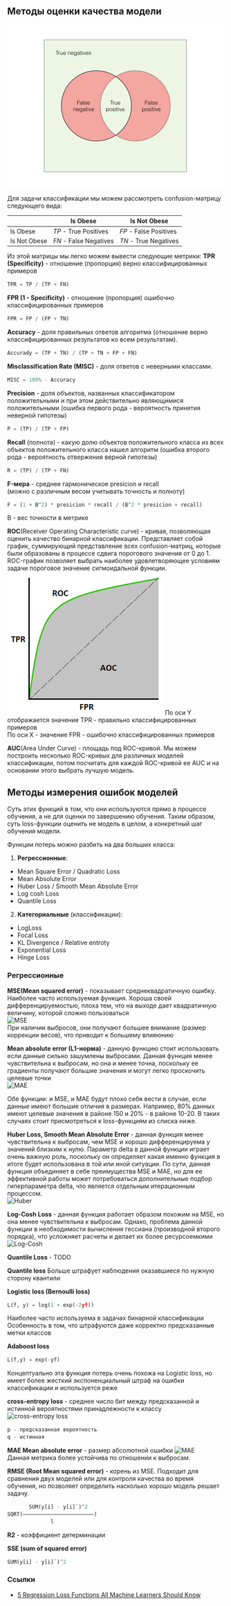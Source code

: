 ## Методы оценки качества модели

<img src="./images/confusion-venn.png" width=500 alt="acc-prec-rec" />

Для задачи классификации мы можем рассмотреть confusion-матрицу следующего вида:

|              | Is Obese               | Is Not Obese           |
|--------------|------------------------|------------------------|
| Is Obese     | *TP* - True Positives  | *FP* - False Positives |
| Is Not Obese | *FN* - False Negatives | *TN* - True Negatives  |

Из этой матрицы мы легко можем вывести следующие метрики:
**TPR (Specificity)** - отношение (пропорция) верно классифицированных примеров  
```python
TPR = TP / (TP + FN)
```
**FPR (1 - Specificity)** - отношение (пропорция) ошибочно классифицированных примеров   
```python
FPR = FP / (FP + TN)
```
**Accuracy** - доля правильных ответов алгоритма (отношение верно классифицированных результатов ко всем результатам).  
```python
Accurady = (TP + TN) / (TP + TN + FP + FN)
```
**Misclassification Rate (MISC)** - доля ответов с неверными классами.  
```python
MISC = 100% - Accuracy
```
**Precision** - доля объектов, названных классификатором положительными и при этом действительно являющимися положительными (ошибка первого рода - вероятность принятия неверной гипотезы)  
```python
P = (TP) / (TP + FP)
```
**Recall** (полнота) - какую долю объектов положительного класса из всех объектов положительного класса нашел алгоритм (ошибка второго рода - вероятность отвержения верной гипотезы)  
```python
R = (TP) / (TP + FN)
```
**F-мера** - среднее гармоническое presicion и recall  
(можно с различным весом учитывать точность и полноту)  
```python
F = (1 + B^2) * presicion * recall / (B^2 * presicion + recall)
```
B - вес точности в метрике  

**ROC**(Receiver Operating Characteristic curve) - кривая, позволяющая оценить качество бинарной классификации. Представляет собой график, суммирующий представление всех confusion-матриц, которые были образованы в процессе сдвига порогового значения от 0 до 1. ROC-график позволяет выбрать наиболее удовлетворяющее условиям задачи пороговое значение сигмоидальной функции.    
![ROC-AUC](./images/1_pk05QGzoWhCgRiiFbz-oKQ.png)
По оси Y отображается значение TPR - правильно классифицированных примеров  
По оси X - значение FPR - ошибочно классифицированных примеров  

**AUC**(Area Under Curve) - площадь под ROC-кривой. Мы можем построить несколько ROC-кривых для различных моделей классификации, потом посчитать для каждой ROC-кривой ее AUC и на основании этого выбрать лучшую модель.  


## Методы измерения ошибок моделей
Суть этих функций в том, что они используются прямо в процессе обучения, а не для оценки по завершению обучения. Таким образом, суть loss-функции оценить не модель в целом, а конкретный шаг обучения модели.  

Функции потерь можно разбить на два больших класса:
1. **Регрессионные**:
 - Mean Square Error / Quadratic Loss
 - Mean Absolute Error
 - Huber Loss / Smooth Mean Absolute Error
 - Log cosh Loss
 - Quantile Loss
2. **Категориальные** (классификации):
 - LogLoss
 - Focal Loss
 - KL Divergence / Relative entroty
 - Exponential Loss
 - Hinge Loss

### Регрессионные

**MSE(Mean squared error)** - показывает среднеквадратичную ошибку. Наиболее часто используемая функция. Хороша своей дифференцируемостью, плоха тем, что на выходе дает квадратичную величину, которой сложно пользоваться  
![MSE](https://miro.medium.com/max/255/1*mlXnpXGdhMefPybSQtRmDA.png)  
При наличии выбросов, они получают большее внимание (размер коррекции весов), что приводит к большему влияюнию 

**Mean absolute error (L1-норма)** - данную функцию стоит использовать если данные сильно зашумлены выбросами. Данная функция менее чувствительна к выбросам, но она и менее точна, поскольку ее градиенты получают большие значения и могут легко проскочить целевые точки  
![MAE](https://miro.medium.com/max/257/1*xjarhfIDtRcaNhp7ZEyEdg.png)  

Обе функции: и MSE, и MAE будут плохо себя вести в случае, если данные имеют большие отличия в размерах. Например, 80% данных имеют целевые значения в районе 150 и 20% - в районе 10-20. В таких случаях стоит присмотреться к loss-функциям из списка ниже.

**Huber Loss, Smooth Mean Absolute Error** - данная функция менее чувствительна к выбросам, чем MSE и хорошо дифференцируема у значений близким к нулю. Параметр delta в данной функции играет очень важную роль, поскольку он определяет какая именно функция в итоге будет использована в той или иной ситуации. По сути, данная функция объединяет в себе преимущества MSE и MAE, но для ее эффективной работы может потребоваться дополнительные подбор гиперпараметра delta, что является отдельным итерационным процессом.  
![Huber](https://miro.medium.com/max/525/1*0eoiZGyddDqltzzjoyfRzA.png)


**Log-Cosh Loss** - данная функция работает образом похожим на MSE, но она менее чувствительна к выбросам. Однако, проблема данной функции в необходимости вычисления гессиана (производной второго порядка), что усложняет расчеты и делает их более ресурсоемкими    
![Log-Cosh](https://miro.medium.com/max/436/1*hj5n5273jYX7rclO7bnfJg.png)

**Quantile Loss** - TODO




**Quantile loss**
Больше штрафует наблюдения оказавшиеся по нужную сторону квантили  

**Logistic loss (Bernoulli loss)**
```python
L(f, y) = log(1 + exp(-2yf))

```
Наиболее часто используема в задачах бинарной классификации  
Особенность в том, что штрафуются даже корректно предсказанные метки классов  

**Adaboost loss**
```python
L(f,y) = exp(-yf)
```
Концептуально эта функция потерь очень похожа на Logistic loss, но имеет более
жесткий экспоненциальный штраф на ошибки классификации и используется реже  

**cross-entropy loss** - среднее число бит между предсказанной и истинной вероятностями 
принадлежности к классу  
![cross-entropy loss](https://wikimedia.org/api/rest_v1/media/math/render/svg/9d83fbf47ec6b26a4d63e9a07f919ec2a0b8f081)
```python
p - предсказанная вероятность  
q - истинная
```

**MAE Mean absolute error** - размер абсолютной ошибки
![MAE](https://miro.medium.com/max/4750/1*pSJ6h_P-tCAdSJpdpE56Mg.png)  
Данная метрика более устойчива по отношении к выбросам.  

**RMSE (Root Mean squared error)** - корень из MSE. Подходит для сравнения двух моделей или
для контроля качества во время обучения, но позволяет определить насколько хорошо модель
решает задачу.
```python
       SUM(y[i] - y[i]`)^2
SQRT(–––––––––––––––––––––––)
              l
```

**R2** - коэффициент детерминации

**SSE (sum of squared error)** 
```python
SUM(y[i] - y[i]`)^2
```


### Ссылки
 - [5 Regression Loss Functions All Machine Learners Should Know](https://heartbeat.fritz.ai/5-regression-loss-functions-all-machine-learners-should-know-4fb140e9d4b0)  
